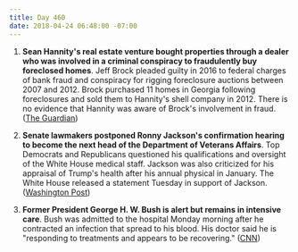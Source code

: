 ```yaml
---
title: Day 460
date: 2018-04-24 06:48:00 -07:00
---
```


1. **Sean Hannity's real estate venture bought properties through a dealer who was involved in a criminal conspiracy to fraudulently buy foreclosed homes**. Jeff Brock pleaded guilty in 2016 to federal charges of bank fraud and conspiracy for rigging foreclosure auctions between 2007 and 2012. Brock purchased 11 homes in Georgia following foreclosures and sold them to Hannity's shell company in 2012. There is no evidence that Hannity was aware of Brock's involvement in fraud. ([The Guardian](https://www.theguardian.com/media/2018/apr/24/sean-hannity-real-estate-property-dealer-jeff-brock-fraud-foreclosures))

2. **Senate lawmakers postponed Ronny Jackson's confirmation hearing to become the next head of the Department of Veterans Affairs**. Top Democrats and Republicans questioned his qualifications and oversight of the White House medical staff. Jackson was also criticized for his appraisal of Trump's health after his annual physical in January. The White House released a statement Tuesday in support of Jackson. ([Washington Post](https://www.washingtonpost.com/politics/senate-postpones-confirmation-hearing-for-ronny-jackson-to-head-veterans-affairs/2018/04/23/8d2bfd14-471d-11e8-ad53-d5751c8f243f_story.html?noredirect=on&utm_term=.8ead18a5579e))

3. **Former President George H. W. Bush is alert but remains in intensive care**. Bush was admitted to the hospital Monday morning after he contracted an infection that spread to his blood. His doctor said he is "responding to treatments and appears to be recovering." ([CNN](https://www.cnn.com/2018/04/23/politics/george-hw-bush/index.html))